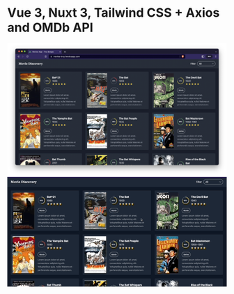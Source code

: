 
# Vue 3, Nuxt 3, Tailwind CSS + Axios and OMDb API
<p align="center">
  <img src="https://raw.githubusercontent.com/tborges/movies-app/master/assets/screenshot.png">
  <img src="https://raw.githubusercontent.com/tborges/movies-app/master/assets/video-preview.gif">
</p>

